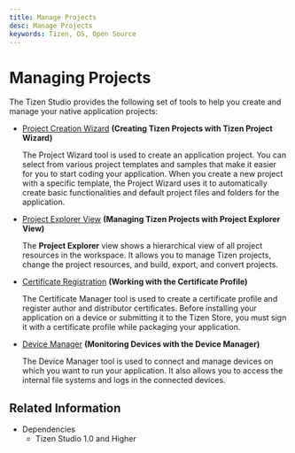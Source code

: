 ```yaml
---
title: Manage Projects
desc: Manage Projects
keywords: Tizen, OS, Open Source
---
```


# Managing Projects

The Tizen Studio provides the following set of tools to help you create and manage your native application projects:

- [Project Creation Wizard](project-wizard.md) **(Creating Tizen Projects with Tizen Project Wizard)**

  The Project Wizard tool is used to create an application project. You can select from various project templates and samples that make it easier for you to start coding your application. When you create a new project with a specific template, the Project Wizard uses it to automatically create basic functionalities and default project files and folders for the application.

- [Project Explorer View](project-explorer-view.md) **(Managing Tizen Projects with Project Explorer View)**

  The **Project Explorer** view shows a hierarchical view of all project resources in the workspace. It allows you to manage Tizen projects, change the project resources, and build, export, and convert projects.

- [Certificate Registration](../common-tools/certificate-registration.md) **(Working with the Certificate Profile)**

  The Certificate Manager tool is used to create a certificate profile and register author and distributor certificates. Before installing your application on a device or submitting it to the Tizen Store, you must sign it with a certificate profile while packaging your application.

- [Device Manager](../common-tools/device-manager.md) **(Monitoring Devices with the Device Manager)**

  The Device Manager tool is used to connect and manage devices on which you want to run your application. It also allows you to access the internal file systems and logs in the connected devices.

## Related Information
- Dependencies
  - Tizen Studio 1.0 and Higher

